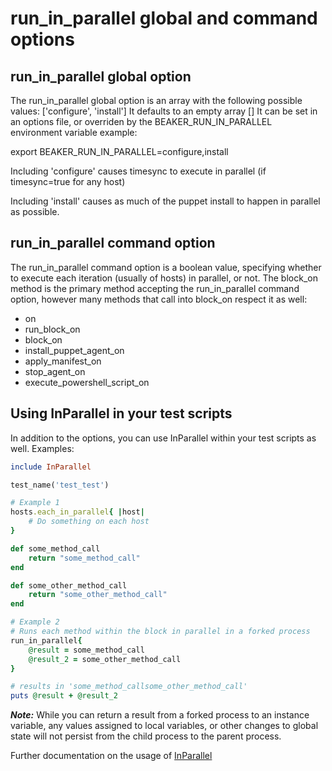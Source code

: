 # run_in_parallel global and command options

## run_in_parallel global option
The run_in_parallel global option is an array with the following possible values: ['configure', 'install']
It defaults to an empty array []
It can be set in an options file, or overriden by the BEAKER_RUN_IN_PARALLEL environment variable
example:

export BEAKER_RUN_IN_PARALLEL=configure,install

Including 'configure' causes timesync to execute in parallel (if timesync=true for any host)

Including 'install' causes as much of the puppet install to happen in parallel as possible.

## run_in_parallel command option

The run_in_parallel command option is a boolean value, specifying whether to execute each iteration (usually of hosts)
in parallel, or not.  The block_on method is the primary method accepting the run_in_parallel command option,
however many methods that call into block_on respect it as well:

- on
- run_block_on
- block_on
- install_puppet_agent_on
- apply_manifest_on
- stop_agent_on
- execute_powershell_script_on

## Using InParallel in your test scripts

In addition to the options, you can use InParallel within your test scripts as well. Examples:

```ruby
include InParallel

test_name('test_test')

# Example 1
hosts.each_in_parallel{ |host|
    # Do something on each host
}

def some_method_call
    return "some_method_call"
end

def some_other_method_call
    return "some_other_method_call"
end

# Example 2
# Runs each method within the block in parallel in a forked process
run_in_parallel{
    @result = some_method_call
    @result_2 = some_other_method_call
}

# results in 'some_method_callsome_other_method_call'
puts @result + @result_2
```

**_Note:_** While you can return a result from a forked process to an instance variable, any values assigned to local variables, or other changes to global state will not persist from the child process to the parent process.

Further documentation on the usage of [InParallel](http://github/puppetlabs/in-parallel/readme.md)

